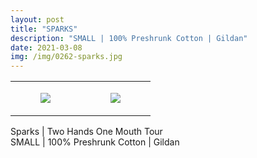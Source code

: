 ```yaml
---
layout: post
title: "SPARKS"
description: "SMALL | 100% Preshrunk Cotton | Gildan"
date: 2021-03-08
img: /img/0262-sparks.jpg
---
```




<table style="width:100%;"><tr><td style="vertical-align:top;">
      <figure class="tmblr-full" data-orig-height="2048" data-orig-width="1365" data-orig-src="https://concertshirts.netlify.app/shirts/0262/0262-01.jpg"><img src="https://64.media.tumblr.com/44d6e9a6ae94265df3a8d1c8675d4206/0a0bfeeffddc25d2-3f/s540x810/39d66b4506fddba23fc262c9296bc51163ab0031.jpg" data-orig-height="2048" data-orig-width="1365" data-orig-src="https://concertshirts.netlify.app/shirts/0262/0262-01.jpg"/></figure></td>
    <td style="vertical-align:top;">
      <figure class="tmblr-full" data-orig-height="2048" data-orig-width="1365" data-orig-src="https://concertshirts.netlify.app/shirts/0262/0262-02.jpg"><img src="https://64.media.tumblr.com/ae9d9968463ae07e547afc4035f24e09/0a0bfeeffddc25d2-80/s540x810/673e6ce14259aa356c589003b7693a21e135ec13.jpg" data-orig-height="2048" data-orig-width="1365" data-orig-src="https://concertshirts.netlify.app/shirts/0262/0262-02.jpg"/></figure></td>
  </tr></table><p>
  Sparks | Two Hands One Mouth Tour<br/>SMALL | 100% Preshrunk Cotton | Gildan
</p>
